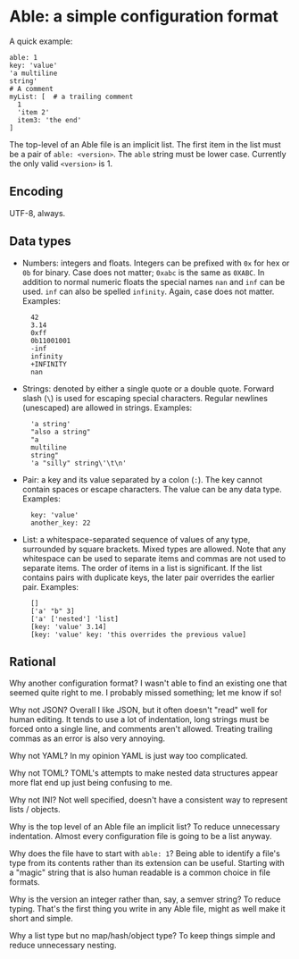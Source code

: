 # Able: a simple configuration format

A quick example:

    able: 1
    key: 'value'
    'a multiline
    string'
    # A comment
    myList: [  # a trailing comment
      1
      'item 2'
      item3: 'the end'
    ]
    
The top-level of an Able file is an implicit list. The first item in
the list must be a pair of `able: <version>`. The `able` string must
be lower case. Currently the only valid `<version>` is 1.

## Encoding

UTF-8, always.

## Data types

- Numbers: integers and floats. Integers can be prefixed with `0x` for
  hex or `0b` for binary. Case does not matter; `0xabc` is the same as
  `0XABC`. In addition to normal numeric floats the special names
  `nan` and `inf` can be used. `inf` can also be spelled
  `infinity`. Again, case does not matter. Examples:

        42
        3.14
        0xff
        0b11001001
        -inf
        infinity
        +INFINITY
        nan

- Strings: denoted by either a single quote or a double quote. Forward
  slash (`\`) is used for escaping special characters. Regular
  newlines (unescaped) are allowed in strings. Examples:

        'a string'
        "also a string"
        "a
        multiline
        string"
        'a "silly" string\'\t\n'

- Pair: a key and its value separated by a colon (`:`). The key cannot
  contain spaces or escape characters. The value can be any data
  type. Examples:

        key: 'value'
        another_key: 22
        
- List: a whitespace-separated sequence of values of any type,
  surrounded by square brackets. Mixed types are allowed. Note that
  any whitespace can be used to separate items and commas are not used
  to separate items. The order of items in a list is significant. If
  the list contains pairs with duplicate keys, the later pair
  overrides the earlier pair. Examples:
  
        []
        ['a' "b" 3]
        ['a' ['nested'] 'list]
        [key: 'value' 3.14]
        [key: 'value' key: 'this overrides the previous value]

## Rational

Why another configuration format? I wasn't able to find an existing
one that seemed quite right to me. I probably missed something; let me
know if so!

Why not JSON? Overall I like JSON, but it often doesn't "read" well
for human editing. It tends to use a lot of indentation, long strings
must be forced onto a single line, and comments aren't
allowed. Treating trailing commas as an error is also very annoying.

Why not YAML? In my opinion YAML is just way too complicated.

Why not TOML? TOML's attempts to make nested data structures appear
more flat end up just being confusing to me.

Why not INI? Not well specified, doesn't have a consistent way to
represent lists / objects.

Why is the top level of an Able file an implicit list? To reduce
unnecessary indentation. Almost every configuration file is going to
be a list anyway.

Why does the file have to start with `able: 1`? Being able to identify
a file's type from its contents rather than its extension can be
useful. Starting with a "magic" string that is also human readable is
a common choice in file formats.

Why is the version an integer rather than, say, a semver string? To
reduce typing. That's the first thing you write in any Able file,
might as well make it short and simple.

Why a list type but no map/hash/object type? To keep things simple and
reduce unnecessary nesting.
